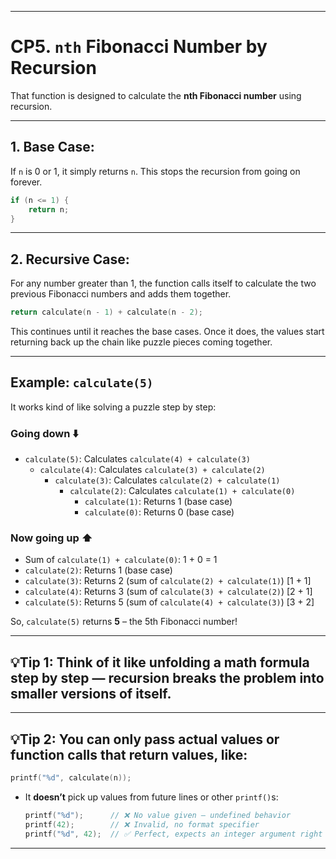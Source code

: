 
---

# CP5. `nth` Fibonacci Number by Recursion

That function is designed to calculate the **nth Fibonacci number** using recursion.

---

## 1. Base Case:

If `n` is 0 or 1, it simply returns `n`. This stops the recursion from going on forever.

```c
if (n <= 1) {
    return n;
}
```

---

## 2. Recursive Case:

For any number greater than 1, the function calls itself to calculate the two previous Fibonacci numbers and adds them together.

```c
return calculate(n - 1) + calculate(n - 2);
```

This continues until it reaches the base cases. Once it does, the values start returning back up the chain like puzzle pieces coming together.

---

## Example: `calculate(5)`

It works kind of like solving a puzzle step by step:

### Going down ⬇️

- `calculate(5)`: Calculates `calculate(4) + calculate(3)`
  - `calculate(4)`: Calculates `calculate(3) + calculate(2)`
    - `calculate(3)`: Calculates `calculate(2) + calculate(1)`
      - `calculate(2)`: Calculates `calculate(1) + calculate(0)`
        - `calculate(1)`: Returns 1 (base case)
        - `calculate(0)`: Returns 0 (base case)

### Now going up ⬆️

   - Sum of `calculate(1) + calculate(0)`: 1 + 0 = 1
   - `calculate(2)`: Returns 1 (base case)
  - `calculate(3)`: Returns 2 (sum of `calculate(2) + calculate(1)`) [1 + 1]
 - `calculate(4)`: Returns 3 (sum of `calculate(3) + calculate(2)`)  [2 + 1]
- `calculate(5)`: Returns 5 (sum of `calculate(4) + calculate(3)`)   [3 + 2]

So, `calculate(5)` returns **5** – the 5th Fibonacci number!

---

## 💡Tip 1: Think of it like unfolding a math formula step by step — recursion breaks the problem into smaller versions of itself.

---

## 💡Tip 2: You can only pass actual **values** or **function calls** that return values, like:
```c
printf("%d", calculate(n));
```

- It **doesn’t** pick up values from future lines or other `printf()`s:
  ```c
  printf("%d");      // ❌ No value given — undefined behavior
  printf(42);        // ❌ Invalid, no format specifier
  printf("%d", 42);  // ✅ Perfect, expects an integer argument right there
  ```

---
